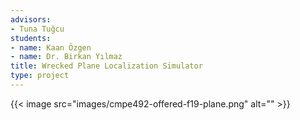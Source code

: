 ```yaml
---
advisors:
- Tuna Tuğcu
students:
- name: Kaan Özgen
- name: Dr. Birkan Yılmaz
title: Wrecked Plane Localization Simulator
type: project
---
```


{{< image src="images/cmpe492-offered-f19-plane.png" alt="" >}}
